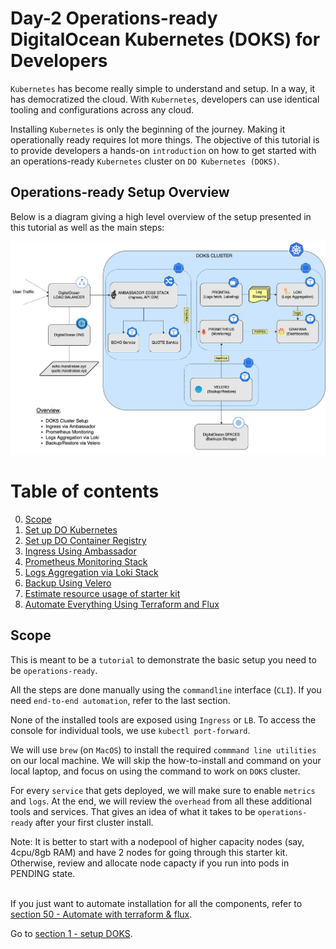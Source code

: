 # Day-2 Operations-ready DigitalOcean Kubernetes (DOKS) for Developers

`Kubernetes` has become really simple to understand and setup. In a way, it has democratized the cloud. With `Kubernetes`, developers can use identical tooling and configurations across any cloud.

Installing `Kubernetes` is only the beginning of the journey. Making it operationally ready requires lot more things. The objective of this tutorial is to provide developers a hands-on `introduction` on how to get started with an operations-ready `Kubernetes` cluster on `DO Kubernetes (DOKS)`. 

## Operations-ready Setup Overview

Below is a diagram giving a high level overview of the setup presented in this tutorial as well as the main steps:

![Setup Overview](images/starter_kit_arch_overview.jpg)



# Table of contents
0. [Scope](#SCOP)
1. [Set up DO Kubernetes](1-setup-DOKS)
2. [Set up DO Container Registry](2-setup-DOCR)
3. [Ingress Using Ambassador](3-setup-ingress-ambassador)
4. [Prometheus Monitoring Stack](4-setup-prometheus-stack)
5. [Logs Aggregation via Loki Stack](5-setup-loki-stack)
6. [Backup Using Velero](6-setup-velero)
7. [Estimate resource usage of starter kit](14-starter-kit-resource-usage)
15. [Automate Everything Using Terraform and Flux](50-automate-with-terraform-flux)


## Scope <a name="SCOP"></a>
This is meant to be a `tutorial` to demonstrate the basic setup you need to be `operations-ready`.

All the steps are done manually using the `commandline` interface (`CLI`). If you need `end-to-end automation`, refer to the last section.

None of the installed tools are exposed using `Ingress` or `LB`. To access the console for individual tools, we use `kubectl port-forward`.

We will use `brew` (on `MacOS`) to install the required `commmand line utilities` on our local machine. We will skip the how-to-install and command on your local laptop, and focus on using the command to work on `DOKS` cluster. 

For every `service` that gets deployed, we will make sure to enable `metrics` and `logs`. At the end, we will review the `overhead` from all these additional tools and services. That gives an idea of what it takes to be `operations-ready` after your first cluster install. 

Note: It is better to start with a nodepool of higher capacity nodes (say, 4cpu/8gb RAM) and have 2 nodes for going through this starter kit. Otherwise, review and allocate node capacty if you run into pods in PENDING state.
<br/><br/>

If you just want to automate installation for all the components, refer to [section 50 - Automate with terraform & flux](50-automate-with-terraform-flux).

Go to [section 1 - setup DOKS](1-setup-DOKS).

